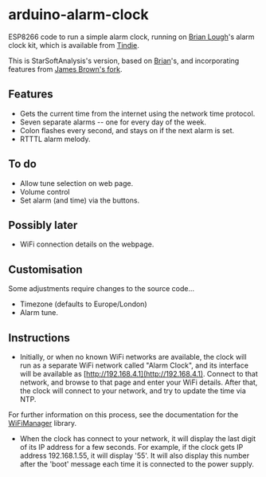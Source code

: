 # arduino-alarm-clock

ESP8266 code to run a simple alarm clock, running on [Brian Lough](http://blough.ie/bac/)'s
alarm clock kit, which is available from [Tindie](https://www.tindie.com/products/brianlough/blough-alarm-clock-shield-for-wemos-d1-mini/).

This is StarSoftAnalysis's version, based on [Brian](https://github.com/witnessmenow/arduino-alarm-clock)'s, and incorporating
features from [James Brown's fork](https://github.com/jbrown123/arduino-alarm-clock).

## Features

* Gets the current time from the internet using the network time protocol.
* Seven separate alarms -- one for every day of the week.
* Colon flashes every second, and stays on if the next alarm is set.
* RTTTL alarm melody.


## To do

* Allow tune selection on web page.
* Volume control
* Set alarm (and time) via the buttons.

## Possibly later

* WiFi connection details on the webpage.

## Customisation

Some adjustments require changes to the source code...

* Timezone (defaults to Europe/London)
* Alarm tune.  

## Instructions

* Initially, or when no known WiFi networks are available, the clock will run as a separate WiFi network called
"Alarm Clock", and 
its interface will be available as [http://192.168.4.1](http://192.168.4.1).
Connect to that network, and browse to that page and enter your WiFi details.  After that, the clock
will connect to your network, and try to update the time via NTP.

For further information on this process, see the documentation for the [WiFiManager](https://github.com/tzapu/WiFiManager) library.

* When the clock has connect to your network, it will display the last digit of its IP address for a few seconds.
For example, if the clock gets IP address 192.168.1.55, it will display '55'.  It will also display this number
after the 'boot' message each time it is connected to the power supply.
